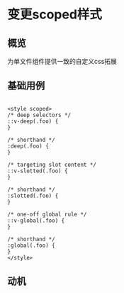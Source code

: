 # 变更scoped样式

## 概览

为单文件组件提供一致的自定义css拓展

## 基础用例

```vue

<style scoped>
/* deep selectors */
::v-deep(.foo) {
}

/* shorthand */
:deep(.foo) {
}

/* targeting slot content */
::v-slotted(.foo) {
}

/* shorthand */
:slotted(.foo) {
}

/* one-off global rule */
::v-global(.foo) {
}

/* shorthand */
:global(.foo) {
}
</style>
```

## 动机
